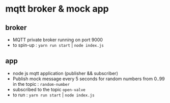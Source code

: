 # mqtt broker & mock app

## broker

- MQTT private broker running on port 9000
- to spin-up : `yarn run start` | `node index.js`

## app

- node js mqtt application (publisher && subscriber)
- Publish mock message every 5 seconds for random numbers from 0..99 in the topic : `random-number`
- subscribed to the topic `open-valve`
- to run : `yarn run start` | `node index.js`
